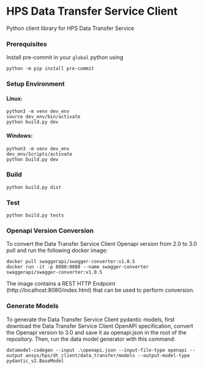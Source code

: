 # HPS Data Transfer Service Client
Python client library for HPS Data Transfer Service

### Prerequisites

Install pre-commit in your `global` python using

```
python -m pip install pre-commit
```
### Setup Environment

#### Linux:

```
python3 -m venv dev_env
source dev_env/bin/activate
python build.py dev
```
#### Windows:
```    
python3 -m venv dev_env
dev_env/Scripts/activate
python build.py dev
```

### Build
```    
python build.py dist
```

### Test
```    
python build.py tests
```

### Openapi Version Conversion
To convert the Data Transfer Service Client Openapi version from 2.0 to 3.0 pull and run the following docker image:

```
docker pull swaggerapi/swagger-converter:v1.0.5
docker run -it -p 8080:8080 --name swagger-converter swaggerapi/swagger-converter:v1.0.5
```

The image contains a REST HTTP Endpoint (http://localhost:8080/index.html) that can be used to perform conversion.

### Generate Models
To generate the Data Transfer Service Client pydantic models, first download the Data Transfer Service Client OpenAPI specification, convert the Openapi version to 3.0 and save it as openapi.json in the root of the repository. Then, run the data model generator with this command:
```
datamodel-codegen --input .\openapi.json --input-file-type openapi --output ansys/hps/dt_client/data_transfer/models --output-model-type pydantic_v2.BaseModel
```